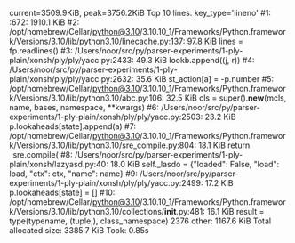 current=3509.9KiB,  peak=3756.2KiB
Top 10 lines. key_type='lineno'
#1: <frozen importlib._bootstrap_external>:672: 1910.1 KiB
#2: /opt/homebrew/Cellar/python@3.10/3.10.10_1/Frameworks/Python.framework/Versions/3.10/lib/python3.10/linecache.py:137: 97.8 KiB
    lines = fp.readlines()
#3: /Users/noor/src/py/parser-experiments/1-ply-plain/xonsh/ply/ply/yacc.py:2433: 49.3 KiB
    lookb.append((j, r))
#4: /Users/noor/src/py/parser-experiments/1-ply-plain/xonsh/ply/ply/yacc.py:2632: 35.6 KiB
    st_action[a] = -p.number
#5: /opt/homebrew/Cellar/python@3.10/3.10.10_1/Frameworks/Python.framework/Versions/3.10/lib/python3.10/abc.py:106: 32.5 KiB
    cls = super().__new__(mcls, name, bases, namespace, **kwargs)
#6: /Users/noor/src/py/parser-experiments/1-ply-plain/xonsh/ply/ply/yacc.py:2503: 23.2 KiB
    p.lookaheads[state].append(a)
#7: /opt/homebrew/Cellar/python@3.10/3.10.10_1/Frameworks/Python.framework/Versions/3.10/lib/python3.10/sre_compile.py:804: 18.1 KiB
    return _sre.compile(
#8: /Users/noor/src/py/parser-experiments/1-ply-plain/xonsh/lazyasd.py:40: 18.0 KiB
    self._lasdo = {"loaded": False, "load": load, "ctx": ctx, "name": name}
#9: /Users/noor/src/py/parser-experiments/1-ply-plain/xonsh/ply/ply/yacc.py:2499: 17.2 KiB
    p.lookaheads[state] = []
#10: /opt/homebrew/Cellar/python@3.10/3.10.10_1/Frameworks/Python.framework/Versions/3.10/lib/python3.10/collections/__init__.py:481: 16.1 KiB
    result = type(typename, (tuple,), class_namespace)
2376 other: 1167.6 KiB
Total allocated size: 3385.7 KiB
Took:  0.85s
